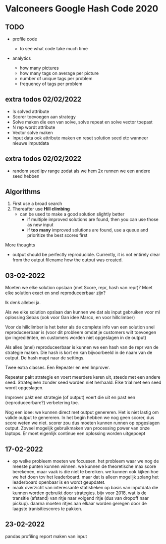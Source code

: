 # Valconeers Google Hash Code 2020

## TODO

- profile code
  - to see what code take much time 

- analytics
  - how many pictures
  - how many tags on average per picture
  - number of unique tags per problem
  - frequency of tags per problem


## extra todos 02/02/2022

- Is solved attribute
- Scorer toevoegen aan strategy
- Solve maken die een van solve, solve repeat en solve vector toepast
- N rep wordt attribute
- Vector solve maken
- Input data ook attribute maken en reset solution seed etc wanneer nieuwe imputdata

## extra todos 02/02/2022

- random seed ipv range zodat als we hem 2x runnen we een andere seed hebben

## Algorithms

1. First use a broad search
2. Thereafter use **Hill climbing**
   - can be used to make a good solution slightly better
     - if multiple improved solutions are found, then you can use those as new input
     - if __too many__ improved solutions are found, use a queue and prioritize the best scores first

More thoughts
- output should be perfectly reproducible. Currently, it is not entirely clear from the output filename how the output was created.

## 03-02-2022

Moeten we elke solution opslaan (met
Score, repr, hash van repr)?
Moet elke solution exact en snel reproduceerbaar zijn?

Ik denk allebei ja.

Als we elke solution opslaan dan kunnen we dat als input gebruiken voor ml oplossing Sebas (ook voor Gan idee Marco, en voor hillclimber)

Voor de hillclimber is het beter als de complete info van een solution snel reproduceerbaar is (voor dit probleem omdat je customers wilt toevoegen ipv ingrediënten, en customers worden niet opgeslagen in de output)

Als alles (snel) reproduceerbaar is kunnen we een hash van de repr van de strategie maken. Die hash is kort en kan bijvoorbeeld in de naam van de output. De hash mapt naar de settings.

Twee extra classes. Een Repeater en een Improver.

Repeater pakt strategie en voert meerdere keren uit, steeds met een andere seed. Strategieën zonder seed worden niet herhaald. Elke trial met een seed wordt opgeslagen.

Improver pakt een strategie (of output) voert die uit en past een (reproduceerbare?) verbetering toe.

Nog een idee: we kunnen direct met output genereren. Het is niet lastig om valide output te genereren. In het begin hebben we nog geen scorer, dus score weten we niet.  scorer zou dus moeten kunnen runnen op opgeslagen output. Zoveel mogelijk gebruikmaken van processing power van onze laptops. Er moet eigenlijk continue een oplossing worden uitgepoept


## 17-02-2022

- op welke probleem moeten we focussen. het probleem waar we nog de meeste punten kunnen winnen. we kunnen de theoretische max score berekenen, maar vaak is die niet te bereiken. we kunnen ook kijken hoe we het doen tov het leaderboard. maar dat is alleen mogelijk zolang het leaderboard openbaar is en wordt geupdatet.
- maak overzicht van interessante statistieken op basis van inputdata die kunnen worden gebruikt door strategies. bijv voor 2018, wat is de transitie (afstand) van ritje naar volgend ritje (dus van dropoff naar pickup). daarna moeten ritjes aan elkaar worden geregen door de laagste tranisitiescores te pakken.

## 23-02-2022

pandas profiling report maken van input